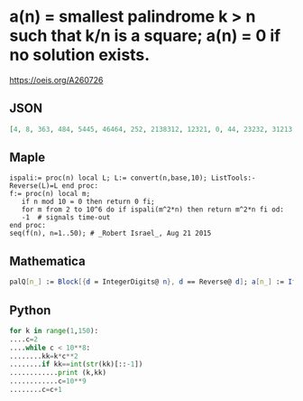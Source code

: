 # a\(n\) \= smallest palindrome k \> n such that k/n is a square; a\(n\) \= 0 if no solution exists\.
https://oeis.org/A260726
## JSON
```JSON
[4, 8, 363, 484, 5445, 46464, 252, 2138312, 12321, 0, 44, 23232, 31213, 686, 53187678135, 44944, 272, 24642, 171, 0, 525, 88, 575, 46464, 5221225, 62426, 36963, 252, 464, 0, 1783799973871, 291080192, 2112, 4114, 53235, 69696, 333, 20102, 93639, 0, 656, 858858]
```
## Maple
```Maple
ispali:= proc(n) local L; L:= convert(n,base,10); ListTools:-Reverse(L)=L end proc:
f:= proc(n) local m;
   if n mod 10 = 0 then return 0 fi;
   for m from 2 to 10^6 do if ispali(m^2*n) then return m^2*n fi od:
   -1  # signals time-out
end proc:
seq(f(n), n=1..50); # _Robert Israel_, Aug 21 2015
```
## Mathematica
```Mathematica
palQ[n_] := Block[{d = IntegerDigits@ n}, d == Reverse@ d]; a[n_] := If[ Mod[n, 10] == 0, 0, Block[{q = 2}, While[! palQ[q^2 * n], q++]; q^2 * n]]; Array[a, 42] (* _Giovanni Resta_, Aug 18 2015 *)
```
## Python
```Python
for k in range(1,150):
....c=2
....while c < 10**8:
........kk=k*c**2
........if kk==int(str(kk)[::-1])
............print (k,kk)
............c=10**9
........c=c+1
```

